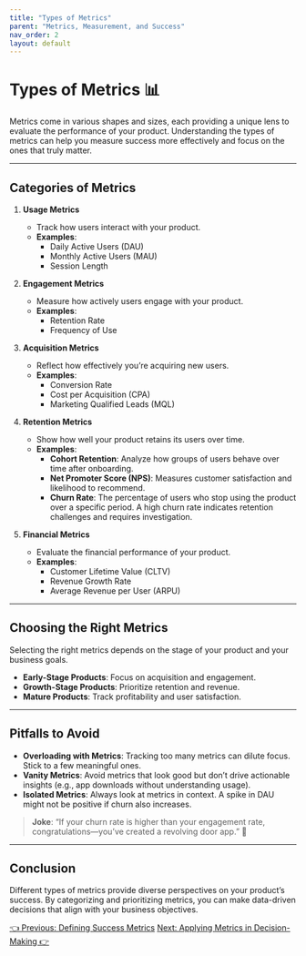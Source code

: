 ```yaml
---
title: "Types of Metrics"
parent: "Metrics, Measurement, and Success"
nav_order: 2
layout: default
---
```


# Types of Metrics 📊

Metrics come in various shapes and sizes, each providing a unique lens to evaluate the performance of your product. Understanding the types of metrics can help you measure success more effectively and focus on the ones that truly matter.

---

## Categories of Metrics

1. **Usage Metrics**  
   - Track how users interact with your product.  
   - **Examples**:  
     - Daily Active Users (DAU)  
     - Monthly Active Users (MAU)  
     - Session Length  

2. **Engagement Metrics**  
   - Measure how actively users engage with your product.  
   - **Examples**:  
     - Retention Rate  
     - Frequency of Use  

3. **Acquisition Metrics**  
   - Reflect how effectively you’re acquiring new users.  
   - **Examples**:  
     - Conversion Rate  
     - Cost per Acquisition (CPA)  
     - Marketing Qualified Leads (MQL)  

4. **Retention Metrics**  
   - Show how well your product retains its users over time.  
   - **Examples**:  
     - **Cohort Retention**: Analyze how groups of users behave over time after onboarding.  
     - **Net Promoter Score (NPS)**: Measures customer satisfaction and likelihood to recommend.  
     - **Churn Rate**: The percentage of users who stop using the product over a specific period. A high churn rate indicates retention challenges and requires investigation.  

5. **Financial Metrics**  
   - Evaluate the financial performance of your product.  
   - **Examples**:  
     - Customer Lifetime Value (CLTV)  
     - Revenue Growth Rate  
     - Average Revenue per User (ARPU)  

---

## Choosing the Right Metrics

Selecting the right metrics depends on the stage of your product and your business goals.  
- **Early-Stage Products**: Focus on acquisition and engagement.  
- **Growth-Stage Products**: Prioritize retention and revenue.  
- **Mature Products**: Track profitability and user satisfaction.

---

## Pitfalls to Avoid

- **Overloading with Metrics**: Tracking too many metrics can dilute focus. Stick to a few meaningful ones.  
- **Vanity Metrics**: Avoid metrics that look good but don’t drive actionable insights (e.g., app downloads without understanding usage).  
- **Isolated Metrics**: Always look at metrics in context. A spike in DAU might not be positive if churn also increases.

> **Joke**: “If your churn rate is higher than your engagement rate, congratulations—you’ve created a revolving door app.” 🚪

---

## Conclusion

Different types of metrics provide diverse perspectives on your product’s success. By categorizing and prioritizing metrics, you can make data-driven decisions that align with your business objectives.

<div class="nav-buttons">
    <a href="/docs/6-metrics-measurement-and-success/defining-success-metrics" class="btn btn-secondary">👈 Previous: Defining Success Metrics</a>
    <a href="/docs/6-metrics-measurement-and-success/applying-metrics-in-decision-making" class="btn btn-primary">Next: Applying Metrics in Decision-Making 👉</a>
</div>
